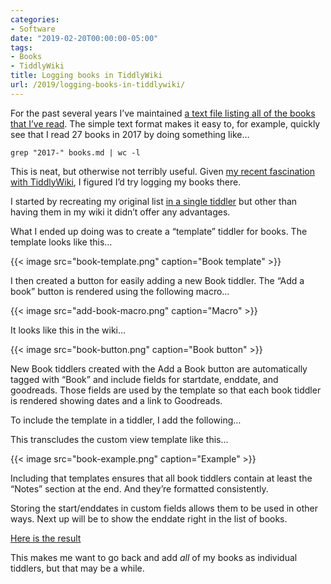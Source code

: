 ```yaml
---
categories:
- Software
date: "2019-02-20T00:00:00-05:00"
tags:
- Books
- TiddlyWiki
title: Logging books in TiddlyWiki
url: /2019/logging-books-in-tiddlywiki/
---
```


For the past several years I’ve maintained [a text file listing all of the books that I’ve read][1]. The simple text format makes it easy to, for example, quickly see that I read 27 books in 2017 by doing something like…

`grep "2017-" books.md | wc -l`

This is neat, but otherwise not terribly useful. Given [my recent fascination with TiddlyWiki][2], I figured I’d try logging my books there.

I started by recreating my original list [in a single tiddler][3] but other than having them in my wiki it didn’t offer any advantages.

What I ended up doing was to create a “template” tiddler for books. The template looks like this…


{{< image src="book-template.png" caption="Book template" >}}


I then created a button for easily adding a new Book tiddler. The “Add a book” button is rendered using the following macro…

{{< image src="add-book-macro.png" caption="Macro" >}}


It looks like this in the wiki…

{{< image src="book-button.png" caption="Book button" >}}


New Book tiddlers created with the Add a Book button are automatically tagged with “Book” and include fields for startdate, enddate, and goodreads. Those fields are used by the template so that each book tiddler is rendered showing dates and a link to Goodreads.

To include the template in a tiddler, I add the following…

This transcludes the custom view template like this…

{{< image src="book-example.png" caption="Example" >}}

Including that templates ensures that all book tiddlers contain at least the “Notes” section at the end. And they’re formatted consistently.

Storing the start/enddates in custom fields allows them to be used in other ways. Next up will be to show the enddate right in the list of books.

[Here is the result][4]

This makes me want to go back and add _all_ of my books as individual tiddlers, but that may be a while.

 [1]: /books/
 [2]: https://rudimentarylathe.org
 [3]: https://rudimentarylathe.org/#Books%20archive
 [4]: https://rudimentarylathe.org/#Books